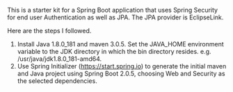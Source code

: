 This is a starter kit for a Spring Boot application that uses Spring Security
for end user Authentication as well as JPA. The JPA provider is EclipseLink.

Here are the steps I followed.

1) Install Java 1.8.0_181 and maven 3.0.5. Set the JAVA_HOME environment variable to the JDK directory in which the bin directory resides. e.g. /usr/java/jdk1.8.0_181-amd64.
2) Use Spring Initializer (https://start.spring.io) to generate the initial maven and Java project using Spring Boot 2.0.5, choosing Web and Security as the selected dependencies.

